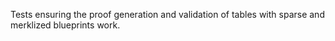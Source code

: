 Tests ensuring the proof generation and validation of tables with sparse and merklized blueprints work.
